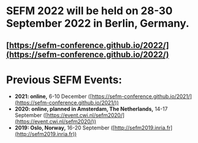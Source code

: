 # SEFM 2022 will be held on 28-30 September 2022 in Berlin, Germany.
## [https://sefm-conference.github.io/2022/](https://sefm-conference.github.io/2022/)
# Previous SEFM Events:
* **2021: online,** 6-10 December ([https://sefm-conference.github.io/2021/](https://sefm-conference.github.io/2021/))
* **2020: online, planned in Amsterdam, The Netherlands,** 14-17 September ([https://event.cwi.nl/sefm2020/](https://event.cwi.nl/sefm2020/))
* **2019: Oslo, Norway,** 16-20 September ([http://sefm2019.inria.fr](http://sefm2019.inria.fr))
